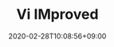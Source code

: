 ---
title: "Vi IMproved"
date: 2020-02-28T10:08:56+09:00
description: "O decano"
draft: false
collapsible: true
weight: 1
---